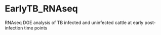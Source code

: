 # EarlyTB_RNAseq
RNAseq DGE analysis of TB infected and uninfected cattle at early post-infection time points
